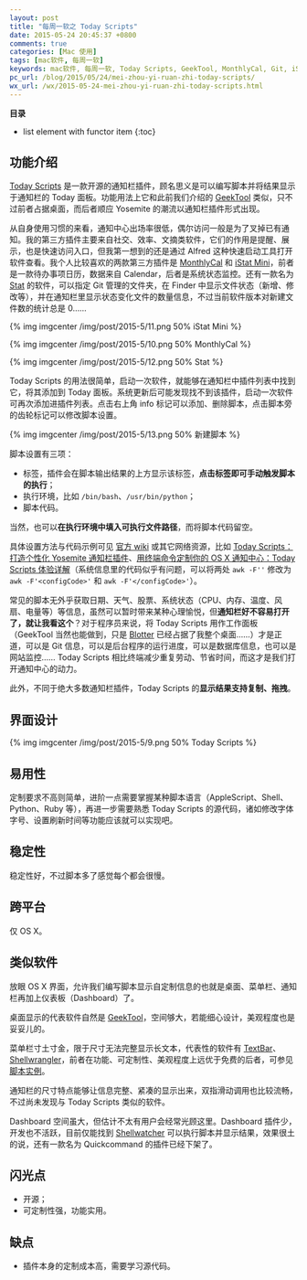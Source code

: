 ```yaml
---
layout: post
title: "每周一软之 Today Scripts"
date: 2015-05-24 20:45:37 +0800
comments: true
categories: [Mac 使用]
tags: [mac软件, 每周一软]
keywords: mac软件, 每周一软, Today Scripts, GeekTool, MonthlyCal, Git, iStat Mini, Yosemite, Stat, 通知中心, Blotter, TextBar, Shellwrangler, Shellwatcher, quickcommand
pc_url: /blog/2015/05/24/mei-zhou-yi-ruan-zhi-today-scripts/
wx_url: /wx/2015-05-24-mei-zhou-yi-ruan-zhi-today-scripts.html
---
```


__目录__

* list element with functor item
{:toc}

## 功能介绍

<!-- excerpt start -->

[Today Scripts](https://github.com/SamRothCA/Today-Scripts) 是一款开源的通知栏插件，顾名思义是可以编写脚本并将结果显示于通知栏的 Today 面板。功能用法上它和此前我们介绍的 [GeekTool](http://http://frank19900731.github.io/blog/2015/03/30/mei-zhou-yi-ruan-zhi-geektool/) 类似，只不过前者占据桌面，而后者顺应 Yosemite 的潮流以通知栏插件形式出现。

从自身使用习惯的来看，通知中心出场率很低，偶尔访问一般是为了叉掉已有通知。我的第三方插件主要来自社交、效率、文摘类软件，它们的作用是提醒、展示，也是快速访问入口，但我第一想到的还是通过 Alfred 这种快速启动工具打开软件查看。我个人比较喜欢的两款第三方插件是 [MonthlyCal](http://doublerew.net/en/app/os-x/monthlycal/) 和 [iStat Mini](http://bjango.com/mac/istatmini/)，前者是一款待办事项日历，数据来自 Calendar，后者是系统状态监控。还有一款名为 [Stat](https://itunes.apple.com/us/app/stat/id931063335?mt=12) 的软件，可以指定 Git 管理的文件夹，在 Finder 中显示文件状态（新增、修改等），并在通知栏里显示状态变化文件的数量信息，不过当前软件版本对新建文件数的统计总是 0……

{% img imgcenter /img/post/2015-5/11.png 50% iStat Mini %}

{% img imgcenter /img/post/2015-5/10.png 50% MonthlyCal %}

{% img imgcenter /img/post/2015-5/12.png 50% Stat %}

<!-- excerpt end -->

Today Scripts 的用法很简单，启动一次软件，就能够在通知栏中插件列表中找到它，将其添加到 Today 面板。系统更新后可能发现找不到该插件，启动一次软件可再次添加进插件列表。点击右上角 info 标记可以添加、删除脚本，点击脚本旁的齿轮标记可以修改脚本设置。

{% img imgcenter /img/post/2015-5/13.png 50% 新建脚本 %}

脚本设置有三项：

- 标签，插件会在脚本输出结果的上方显示该标签，**点击标签即可手动触发脚本的执行**；
- 执行环境，比如 `/bin/bash`、`/usr/bin/python`；
- 脚本代码。

当然，也可以**在执行环境中填入可执行文件路径**，而将脚本代码留空。

具体设置方法与代码示例可见 [官方 wiki](https://github.com/SamRothCA/Today-Scripts/wiki) 或其它网络资源，比如 [Today Scripts：打造个性化 Yosemite 通知栏插件](http://www.waerfa.com/today-scripts-for-yosemite-today-view)、[用终端命令定制你的 OS X 通知中心：Today Scripts 体验详解](http://sspai.com/27662)（系统信息里的代码似乎有问题，可以将两处 `awk -F''` 修改为 `awk -F'<configCode>'` 和 `awk -F'</configCode>'`）。

常见的脚本无外乎获取日期、天气、股票、系统状态（CPU、内存、温度、风扇、电量等）等信息，虽然可以暂时带来某种心理愉悦，但**通知栏好不容易打开了，就让我看这个**？对于程序员来说，将 Today Scripts 用作工作面板（GeekTool 当然也能做到，只是 [Blotter](http://frank19900731.github.io/blog/2015/02/08/mei-zhou-yi-ruan-zhi-blotter/) 已经占据了我整个桌面……）才是正道，可以是 Git 信息，可以是后台程序的运行进度，可以是数据库信息，也可以是网站监控…… Today Scripts 相比终端减少重复劳动、节省时间，而这才是我们打开通知中心的动力。

此外，不同于绝大多数通知栏插件，Today Scripts 的**显示结果支持复制、拖拽**。

## 界面设计

{% img imgcenter /img/post/2015-5/9.png 50% Today Scripts %}

## 易用性

定制要求不高则简单，进阶一点需要掌握某种脚本语言（AppleScript、Shell、Python、Ruby 等），再进一步需要熟悉 Today Scripts 的源代码，诸如修改字体字号、设置刷新时间等功能应该就可以实现吧。

## 稳定性

稳定性好，不过脚本多了感觉每个都会很慢。

## 跨平台

仅 OS X。

## 类似软件

放眼 OS X 界面，允许我们编写脚本显示自定制信息的也就是桌面、菜单栏、通知栏再加上仪表板（Dashboard）了。

桌面显示的代表软件自然是 [GeekTool](http://projects.tynsoe.org/en/geektool/)，空间够大，若能细心设计，美观程度也是妥妥儿的。

菜单栏寸土寸金，限于尺寸无法完整显示长文本，代表性的软件有 [TextBar](http://www.richsomerfield.com/apps/)、[Shellwrangler](http://www.shellwrangler.com/?inclick)，前者在功能、可定制性、美观程度上远优于免费的后者，可参见 [脚本实例](https://github.com/richie5um/TextBar-Recipes)。

通知栏的尺寸特点能够让信息完整、紧凑的显示出来，双指滑动调用也比较流畅，不过尚未发现与 Today Scripts 类似的软件。

Dashboard 空间虽大，但估计不太有用户会经常光顾这里。Dashboard 插件少，开发也不活跃，目前仅能找到 [Shellwatcher](http://www.apple.com/downloads/dashboard/networking_security/shellwatcher.html) 可以执行脚本并显示结果，效果很土的说，还有一款名为 Quickcommand 的插件已经下架了。

## 闪光点

- 开源；
- 可定制性强，功能实用。

## 缺点

- 插件本身的定制成本高，需要学习源代码。
